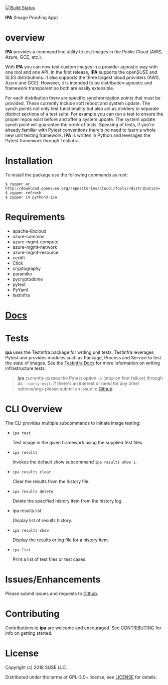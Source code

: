 [![Build Status](https://travis-ci.com/SUSE-Enceladus/ipa.svg?branch=master)](https://travis-ci.com/SUSE-Enceladus/ipa)

**IPA** (Image Proofing App)

overview
========

**IPA** provides a command line utility to test images in the Public
Cloud (AWS, Azure, GCE, etc.).

With **IPA** you can now test custom images in a provider agnostic way
with one tool and one API. In the first release, **IPA** supports the
openSUSE and SLES distributions. It also supports the three largest
cloud providers (AWS, Azure and GCE). However, it is intended to be
distribution agnostic and framework transparent so both are easily
extensible.

For each distribution there are specific synchronization points that
must be provided. These currently include soft reboot and system update.
The synch points not only test functionality but also act as dividers to
separate distinct sections of a test suite. For example you can run a
test to ensure the proper repos exist before and after a system update.
The system update synch point will guarantee the order of tests.
Speaking of tests, if you're already familiar with Pytest conventions
there's no need to learn a whole new unit testing framework. **IPA** is
written in Python and leverages the Pytest framework through Testinfra.

Installation
============

To install the package use the following commands as root:

```shell
$ zypper ar http://download.opensuse.org/repositories/Cloud:/Tools/<distribution>
$ zypper refresh
$ zypper in python3-ipa
```

Requirements
============

-   apache-libcloud
-   azure-common
-   azure-mgmt-compute
-   azure-mgmt-network
-   azure-mgmt-resource
-   certifi
-   Click
-   cryptography
-   paramiko
-   pycryptodome
-   pytest
-   PyYaml
-   testinfra

# [Docs](https://suse-enceladus.github.io/ipa/)

Tests
=====

**ipa** uses the Testinfra package for writing unit tests. Testinfra
leverages Pytest and provides modules such as Package, Process and
Service to test the state of images. See the [Testinfra
Docs](https://testinfra.readthedocs.io/en/latest/) for more information
on writing infrastructure tests.

> **ipa** currently passes the Pytest option `-x` (stop on first
> failure) through as `--early-exit`. If there's an interest or need for
> any other options/args please submit an issue to
> [Github](https://github.com/SUSE/ipa/issues).

CLI Overview
============

The CLI provides multiple subcommands to initiate image testing:

* `ipa test`

   Test image in the given framework using the supplied test files.

* `ipa results`

   Invokes the default show subcommand `ipa results show 1`.

* `ipa results clear`

   Clear the results from the history file.

* `ipa results delete`

   Delete the specified history item from the history log.

* ipa results list`

   Display list of results history.

* `ipa results show`

   Display the results or log file for a history item.

* `ipa list`

   Print a list of test files or test cases.

Issues/Enhancements
===================

Please submit issues and requests to
[Github](https://github.com/SUSE/ipa/issues).

Contributing
============

Contributions to **ipa** are welcome and encouraged. See
[CONTRIBUTING](https://github.com/SUSE/ipa/blob/master/CONTRIBUTING.md)
for info on getting started.

License
=======

Copyright (c) 2018 SUSE LLC.

Distributed under the terms of GPL-3.0+ license, see
[LICENSE](https://github.com/SUSE/ipa/blob/master/LICENSE)
for details.
